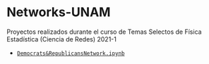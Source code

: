 # Networks-UNAM
Proyectos realizados durante el curso de Temas Selectos de Física Estadística (Ciencia de Redes) 2021-1


- [`Democrats&RepublicansNetwork.ipynb`](https://nbviewer.jupyter.org/github/IvanBaron/Networks-UNAM/blob/main/Democrats%26RepublicansNetwork.ipynb)
